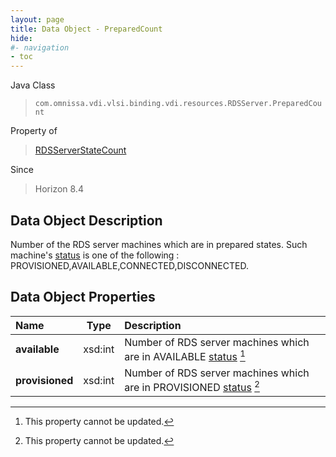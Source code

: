 ```yaml
---
layout: page
title: Data Object - PreparedCount
hide:
#- navigation
- toc
---
```






Java Class
> `com.omnissa.vdi.vlsi.binding.vdi.resources.RDSServer.PreparedCount`

Property of
> [RDSServerStateCount](vdi.resources.RDSServer.RDSServerStateCount.md#field_detail)

Since
> Horizon 8.4


## Data Object Description

Number of the RDS server machines which are in prepared states. Such machine's [status](vdi.resources.RDSServer.RDSServerStateView.md#status) is one of the following : PROVISIONED,AVAILABLE,CONNECTED,DISCONNECTED.

## Data Object Properties

 Name | Type | Description
:---|:---:|:---
**available**|  xsd:int|  Number of RDS server machines which are in AVAILABLE [status](vdi.resources.RDSServer.RDSServerStateView.md#status) [^2]
**provisioned**|  xsd:int|  Number of RDS server machines which are in PROVISIONED [status](vdi.resources.RDSServer.RDSServerStateView.md#status) [^2]
 


 


[^2]: This property cannot be updated.